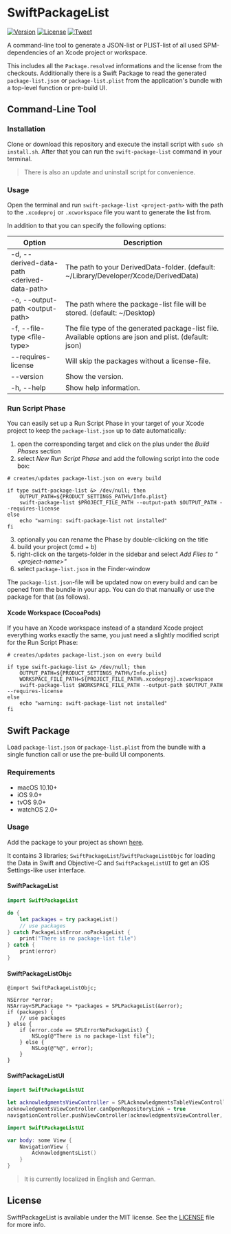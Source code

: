 # SwiftPackageList

[![Version](https://img.shields.io/github/v/release/FelixHerrmann/swift-package-list)](https://github.com/FelixHerrmann/swift-package-list/releases)
[![License](https://img.shields.io/github/license/FelixHerrmann/swift-package-list)](https://github.com/FelixHerrmann/swift-package-list/blob/master/LICENSE)
[![Tweet](https://img.shields.io/twitter/url?style=social&url=https%3A%2F%2Fgithub.com%2FFelixHerrmann%2Fswift-package-list)](https://twitter.com/intent/tweet?text=Wow:&url=https%3A%2F%2Fgithub.com%2FFelixHerrmann%2Fswift-package-list)

A command-line tool to generate a JSON-list or PLIST-list of all used SPM-dependencies of an Xcode project or workspace.

This includes all the `Package.resolved` informations and the license from the checkouts.
Additionally there is a Swift Package to read the generated `package-list.json` or `package-list.plist` from the application's bundle
with a top-level function or pre-build UI.


## Command-Line Tool

### Installation

Clone or download this repository and execute the install script with `sudo sh install.sh`.
After that you can run the `swift-package-list` command in your terminal.

> There is also an update and uninstall script for convenience.

### Usage

Open the terminal and run `swift-package-list <project-path>` with the path to the `.xcodeproj` or `.xcworkspace` file you want to generate the list from.

In addition to that you can specify the following options:

| Option                                        | Description                                                                                             |
| --------------------------------------------- | ------------------------------------------------------------------------------------------------------- |
| -d, --derived-data-path \<derived-data-path\> | The path to your DerivedData-folder. (default: ~/Library/Developer/Xcode/DerivedData)              |
| -o, --output-path \<output-path\>             | The path where the package-list file will be stored. (default: ~/Desktop)                               |
| -f, --file-type \<file-type\>                 | The file type of the generated package-list file. Available options are json and plist. (default: json) |
| --requires-license                            | Will skip the packages without a license-file.                                                          |
| --version                                     | Show the version.                                                                                       |
| -h, --help                                    | Show help information.                                                                                  |

### Run Script Phase

You can easily set up a Run Script Phase in your target of your Xcode project to keep the `package-list.json` up to date automatically:

1. open the corresponding target and click on the plus under the *Build Phases* section
2. select *New Run Script Phase* and add the following script into the code box:
```shell
# creates/updates package-list.json on every build

if type swift-package-list &> /dev/null; then
    OUTPUT_PATH=${PRODUCT_SETTINGS_PATH%/Info.plist}
    swift-package-list $PROJECT_FILE_PATH --output-path $OUTPUT_PATH --requires-license
else
    echo "warning: swift-package-list not installed"
fi
```
3. optionally you can rename the Phase by double-clicking on the title
4. build your project (cmd + b)
5. right-click on the targets-folder in the sidebar and select *Add Files to "\<project-name\>"*
6. select `package-list.json` in the Finder-window

The `package-list.json`-file will be updated now on every build and can be opened from the bundle in your app.
You can do that manually or use the package for that (as follows).

#### Xcode Workspace (CocoaPods)

If you have an Xcode workspace instead of a standard Xcode project everything works exactly the same,
you just need a slightly modified script for the Run Script Phase:
```shell
# creates/updates package-list.json on every build

if type swift-package-list &> /dev/null; then
    OUTPUT_PATH=${PRODUCT_SETTINGS_PATH%/Info.plist}
    WORKSPACE_FILE_PATH=${PROJECT_FILE_PATH%.xcodeproj}.xcworkspace
    swift-package-list $WORKSPACE_FILE_PATH --output-path $OUTPUT_PATH --requires-license
else
    echo "warning: swift-package-list not installed"
fi
```


## Swift Package

Load `package-list.json` or `package-list.plist` from the bundle with a single function call or use the pre-build UI components.

### Requirements

- macOS 10.10+
- iOS 9.0+
- tvOS 9.0+
- watchOS 2.0+

### Usage

Add the package to your project as shown [here](https://developer.apple.com/documentation/swift_packages/adding_package_dependencies_to_your_app).

It contains 3 libraries; `SwiftPackageList`/`SwiftPackageListObjc` for loading the Data in Swift and Objective-C 
and `SwiftPackageListUI` to get an iOS Settings-like user interface.

#### SwiftPackageList

```swift
import SwiftPackageList

do {
    let packages = try packageList()
    // use packages
} catch PackageListError.noPackageList {
    print("There is no package-list file")
} catch {
    print(error)
}
```

#### SwiftPackageListObjc

```objc
@import SwiftPackageListObjc;

NSError *error;
NSArray<SPLPackage *> *packages = SPLPackageList(&error);
if (packages) {
    // use packages
} else {
    if (error.code == SPLErrorNoPackageList) {
        NSLog(@"There is no package-list file");
    } else {
        NSLog(@"%@", error);
    }
}
```

#### SwiftPackageListUI

```swift
import SwiftPackageListUI

let acknowledgmentsViewController = SPLAcknowledgmentsTableViewController()
acknowledgmentsViewController.canOpenRepositoryLink = true
navigationController.pushViewController(acknowledgmentsViewController, animated: true)
```

```swift
import SwiftPackageListUI

var body: some View {
    NavigationView {
        AcknowledgmentsList()
    }
}
```

> It is currently localized in English and German.


## License

SwiftPackageList is available under the MIT license. See the [LICENSE](https://github.com/FelixHerrmann/swift-package-list/blob/master/LICENSE) file for more info.

